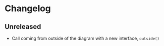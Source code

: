 # Changelog

##  Unreleased
* Call coming from outside of the diagram with a new interface, `outside()`
